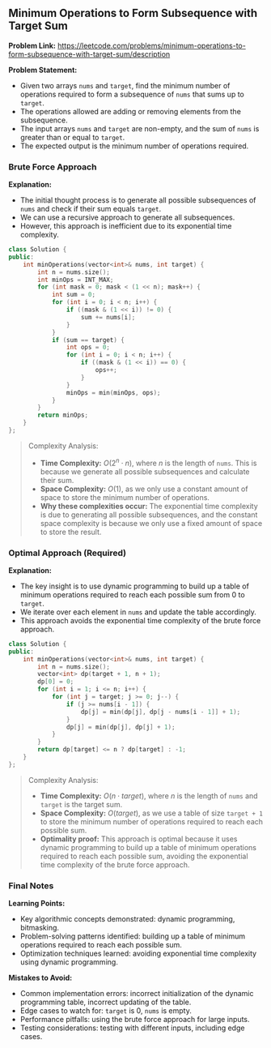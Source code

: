 ## Minimum Operations to Form Subsequence with Target Sum

**Problem Link:** https://leetcode.com/problems/minimum-operations-to-form-subsequence-with-target-sum/description

**Problem Statement:**
- Given two arrays `nums` and `target`, find the minimum number of operations required to form a subsequence of `nums` that sums up to `target`.
- The operations allowed are adding or removing elements from the subsequence.
- The input arrays `nums` and `target` are non-empty, and the sum of `nums` is greater than or equal to `target`.
- The expected output is the minimum number of operations required.

### Brute Force Approach

**Explanation:**
- The initial thought process is to generate all possible subsequences of `nums` and check if their sum equals `target`.
- We can use a recursive approach to generate all subsequences.
- However, this approach is inefficient due to its exponential time complexity.

```cpp
class Solution {
public:
    int minOperations(vector<int>& nums, int target) {
        int n = nums.size();
        int minOps = INT_MAX;
        for (int mask = 0; mask < (1 << n); mask++) {
            int sum = 0;
            for (int i = 0; i < n; i++) {
                if ((mask & (1 << i)) != 0) {
                    sum += nums[i];
                }
            }
            if (sum == target) {
                int ops = 0;
                for (int i = 0; i < n; i++) {
                    if ((mask & (1 << i)) == 0) {
                        ops++;
                    }
                }
                minOps = min(minOps, ops);
            }
        }
        return minOps;
    }
};
```

> Complexity Analysis:
> - **Time Complexity:** $O(2^n \cdot n)$, where $n$ is the length of `nums`. This is because we generate all possible subsequences and calculate their sum.
> - **Space Complexity:** $O(1)$, as we only use a constant amount of space to store the minimum number of operations.
> - **Why these complexities occur:** The exponential time complexity is due to generating all possible subsequences, and the constant space complexity is because we only use a fixed amount of space to store the result.

### Optimal Approach (Required)

**Explanation:**
- The key insight is to use dynamic programming to build up a table of minimum operations required to reach each possible sum from 0 to `target`.
- We iterate over each element in `nums` and update the table accordingly.
- This approach avoids the exponential time complexity of the brute force approach.

```cpp
class Solution {
public:
    int minOperations(vector<int>& nums, int target) {
        int n = nums.size();
        vector<int> dp(target + 1, n + 1);
        dp[0] = 0;
        for (int i = 1; i <= n; i++) {
            for (int j = target; j >= 0; j--) {
                if (j >= nums[i - 1]) {
                    dp[j] = min(dp[j], dp[j - nums[i - 1]] + 1);
                }
                dp[j] = min(dp[j], dp[j] + 1);
            }
        }
        return dp[target] <= n ? dp[target] : -1;
    }
};
```

> Complexity Analysis:
> - **Time Complexity:** $O(n \cdot target)$, where $n$ is the length of `nums` and `target` is the target sum.
> - **Space Complexity:** $O(target)$, as we use a table of size `target + 1` to store the minimum number of operations required to reach each possible sum.
> - **Optimality proof:** This approach is optimal because it uses dynamic programming to build up a table of minimum operations required to reach each possible sum, avoiding the exponential time complexity of the brute force approach.

### Final Notes

**Learning Points:**
- Key algorithmic concepts demonstrated: dynamic programming, bitmasking.
- Problem-solving patterns identified: building up a table of minimum operations required to reach each possible sum.
- Optimization techniques learned: avoiding exponential time complexity using dynamic programming.

**Mistakes to Avoid:**
- Common implementation errors: incorrect initialization of the dynamic programming table, incorrect updating of the table.
- Edge cases to watch for: `target` is 0, `nums` is empty.
- Performance pitfalls: using the brute force approach for large inputs.
- Testing considerations: testing with different inputs, including edge cases.